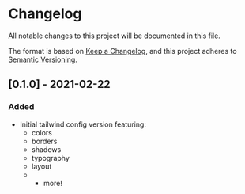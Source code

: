 # Changelog
All notable changes to this project will be documented in this file.

The format is based on [Keep a Changelog](https://keepachangelog.com/en/1.0.0/),
and this project adheres to [Semantic Versioning](https://semver.org/spec/v2.0.0.html).

## [0.1.0] - 2021-02-22
### Added
- Initial tailwind config version featuring:
  - colors
  - borders
  - shadows
  - typography
  - layout
  - + more!
